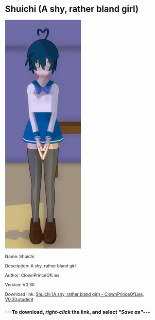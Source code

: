 # Shuichi (A shy, rather bland girl)

<img src = "https://raw.githubusercontent.com/Arbiter1223/Daigaku-Gurashi-Custom-Students/master/Students/Files/Shuichi%20(A%20shy%2C%20rather%20bland%20girl).png">

Name: Shuichi

Description: A shy, rather bland girl

Author: ClownPrinceOfLies

Version: V0.30

Download link: <a href="https://raw.githubusercontent.com/Arbiter1223/Daigaku-Gurashi-Custom-Students/master/Students/Files/Shuichi%20(A%20shy%2C%20rather%20bland%20girl)%20-%20ClownPrinceOfLies%2C%20V0.30.student">Shuichi (A shy, rather bland girl) - ClownPrinceOfLies, V0.30.student</a>

### ---**To download, _right-click_ the link, and select _"Save as"_**---
